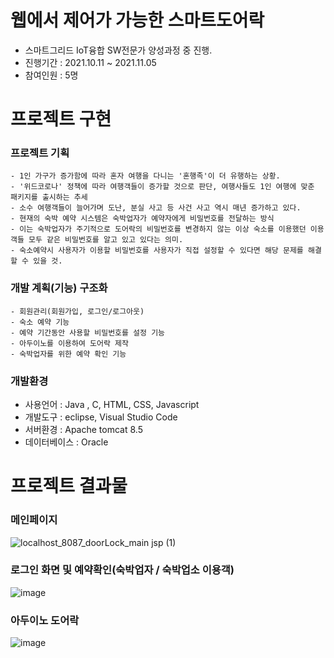 # 웹에서 제어가 가능한 스마트도어락
  - 스마트그리드 IoT융합 SW전문가 양성과정 중 진행.
  - 진행기간 : 2021.10.11 ~ 2021.11.05
  - 참여인원 : 5명

 # 프로젝트 구현
  ### 프로젝트 기획
    - 1인 가구가 증가함에 따라 혼자 여행을 다니는 '혼행족'이 더 유행하는 상황.
    - '위드코로나' 정책에 따라 여행객들이 증가할 것으로 판단, 여행사들도 1인 여행에 맞춘 패키지를 출시하는 추세
    - 소수 여행객들이 늘어가며 도난, 분실 사고 등 사건 사고 역시 매년 증가하고 있다.
    - 현재의 숙박 예약 시스템은 숙박업자가 예약자에게 비밀번호를 전달하는 방식
    - 이는 숙박업자가 주기적으로 도어락의 비밀번호를 변경하지 않는 이상 숙소를 이용했던 이용객들 모두 같은 비밀번호를 알고 있고 있다는 의미.
    - 숙소예약시 사용자가 이용할 비밀번호를 사용자가 직접 설정할 수 있다면 해당 문제를 해결할 수 있을 것.
    
  ### 개발 계획(기능) 구조화
    - 회원관리(회원가입, 로그인/로그아웃)
    - 숙소 예약 기능
    - 예약 기간동안 사용할 비밀번호를 설정 기능
    - 아두이노를 이용하여 도어락 제작
    - 숙박업자를 위한 예약 확인 기능
    
  ### 개발환경
   - 사용언어 : Java , C, HTML, CSS, Javascript
   - 개발도구 : eclipse, Visual Studio Code
   - 서버환경 : Apache tomcat 8.5
   - 데이터베이스 : Oracle
  
# 프로젝트 결과물
  ### 메인페이지
  ![localhost_8087_doorLock_main jsp (1)](https://user-images.githubusercontent.com/92971352/153544322-d0c55f6b-1944-4007-810a-f53d420f265a.png)

  ### 로그인 화면 및 예약확인(숙박업자 / 숙박업소 이용객)
  ![image](https://user-images.githubusercontent.com/92971352/153543577-13bcdadc-a965-4626-813e-fd5da1ba9c19.png)

  ### 아두이노 도어락
  ![image](https://user-images.githubusercontent.com/92971352/153543917-eca06818-6c1a-4944-96b0-35c9d3d4ef3d.png)
